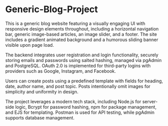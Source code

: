 # Generic-Blog-Project
This is a generic blog website featuring a visually engaging UI with responsive design elements throughout, including a horizontal navigation bar, generic image-based articles, an image slider, and a footer. The site includes a gradient animated background and a humorous sliding banner visible upon page load.

The backend integrates user registration and login functionality, securely storing emails and passwords using salted hashing, managed via pgAdmin and PostgreSQL. OAuth 2.0 is implemented for third-party logins with providers such as Google, Instagram, and Facebook.

Users can create posts using a predefined template with fields for heading, date, author name, and post topic. Posts intentionally omit images for simplicity and uniformity in design.

The project leverages a modern tech stack, including Node.js for server-side logic, Bcrypt for password hashing, npm for package management, and EJS for templating. Postman is used for API testing, while pgAdmin supports database management.